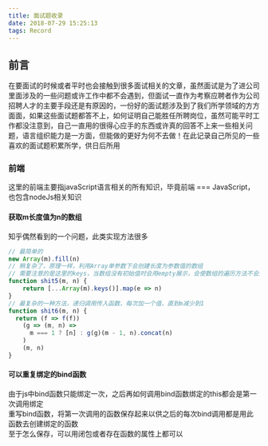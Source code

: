 ```yaml
---
title: 面试题收录
date: 2018-07-29 15:25:13
tags: Record
---
```


## 前言
在要面试的时候或者平时也会接触到很多面试相关的文章，虽然面试是为了进公司里面涉及的一些问题或许工作中都不会遇到，但面试一直作为考察应聘者作为公司招聘人才的主要手段还是有原因的，一份好的面试题涉及到了我们所学领域的方方面面，如果这些面试题都答不上，如何证明自己能胜任所聘岗位，虽然可能平时工作都没注意到，自己一直用的很得心应手的东西或许真的回答不上来一些相关问题，语言组织能力是一方面，但能做的更好为何不去做！在此记录自己所见的一些喜欢的面试题积累所学，供日后所用

### 前端
这里的前端主要指javaScript语言相关的所有知识，毕竟前端 === JavaScript，也包含nodeJs相关知识

#### 获取m长度值为n的数组
知乎偶然看到的一个问题，此类实现方法很多
```javascript
// 最简单的
new Array(m).fill(n)
// 稍复杂了，原理一样，利用Array单参数下会创建长度为参数值的数组
// 需要注意的是这里的keys，当数组没有初始值时会用empty展示，会使数组的遍历方法不会遍历，这里也有兼容性问题
function shit5(m, n) {
    return [...Array(m).keys()].map(e => n)
}
// 最复杂的一种方法，递归调用传入函数，每次加一个值，直到m减少到1
function shit6(m, n) {
  return (f => f(f))
    (g => (m, n) =>
      m === 1 ? [n] : g(g)(m - 1, n).concat(n)
    )
    (m, n)
}
```

#### 可以重复绑定的bind函数
由于js中bind函数只能绑定一次，之后再如何调用bind函数绑定的this都会是第一次调用绑定  
重写bind函数，将第一次调用的函数保存起来以供之后的每次bind调用都是用此函数去创建绑定的函数  
至于怎么保存，可以用闭包或者存在函数的属性上都可以


